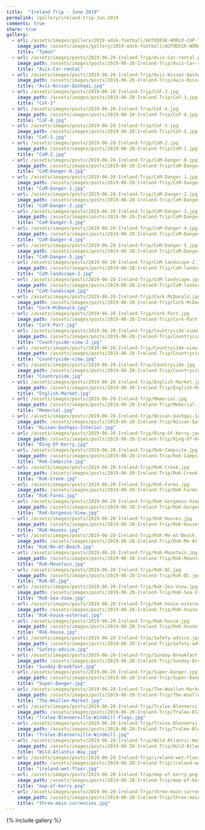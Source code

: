 ```yaml
---
title:  "Ireland Trip - June 2019"
permalink: /gallery/ireland-trip-Jun-2019
comments: true
share: true
gallery:
  - url: /assets/images/gallery/2019-adsk-football/AUTODESK-WORLD-CUP-Tymon-Park.jpg
    image_path: /assets/images/gallery/2019-adsk-football/AUTODESK-WORLD-CUP-Tymon-Park.jpg
    title: "Tymon"
  - url: /assets/images/posts/2019-06-20-Ireland-Trip/Avis-Car-rental.png
    image_path: /assets/images/posts/2019-06-20-Ireland-Trip/Avis-Car-rental.png
    title: "Avis-Car-rental"
  - url: /assets/images/posts/2019-06-20-Ireland-Trip/Avis-Nissan-Qashqai.jpg
    image_path: /assets/images/posts/2019-06-20-Ireland-Trip/Avis-Nissan-Qashqai.jpg
    title: "Avis-Nissan-Qashqai.jpg"
  - url: /assets/images/posts/2019-06-20-Ireland-Trip/CoF-3.jpg
    image_path: /assets/images/posts/2019-06-20-Ireland-Trip/CoF-3.jpg
    title: "CoF-3"
  - url: /assets/images/posts/2019-06-20-Ireland-Trip/CoF-4.jpg
    image_path: /assets/images/posts/2019-06-20-Ireland-Trip/CoF-4.jpg
    title: "CoF-4.jpg"
  - url: /assets/images/posts/2019-06-20-Ireland-Trip/CoF-5.jpg
    image_path: /assets/images/posts/2019-06-20-Ireland-Trip/CoF-5.jpg
    title: "CoF-5.jpg"
  - url: /assets/images/posts/2019-06-20-Ireland-Trip/CoM-2.jpg
    image_path: /assets/images/posts/2019-06-20-Ireland-Trip/CoM-2.jpg
    title: "CoM-2.jpg"
  - url: /assets/images/posts/2019-06-20-Ireland-Trip/CoM-Danger-0.jpg
    image_path: /assets/images/posts/2019-06-20-Ireland-Trip/CoM-Danger-0.jpg
    title: "CoM-Danger-0.jpg"
  - url: /assets/images/posts/2019-06-20-Ireland-Trip/CoM-Danger-1.jpg
    image_path: /assets/images/posts/2019-06-20-Ireland-Trip/CoM-Danger-1.jpg
    title: "CoM-Danger-1.jpg"
  - url: /assets/images/posts/2019-06-20-Ireland-Trip/CoM-Danger-2.jpg
    image_path: /assets/images/posts/2019-06-20-Ireland-Trip/CoM-Danger-2.jpg
    title: "CoM-Danger-2.jpg"
  - url: /assets/images/posts/2019-06-20-Ireland-Trip/CoM-Danger-3.jpg
    image_path: /assets/images/posts/2019-06-20-Ireland-Trip/CoM-Danger-3.jpg
    title: "CoM-Danger-3.jpg"
  - url: /assets/images/posts/2019-06-20-Ireland-Trip/CoM-Danger-4.jpg
    image_path: /assets/images/posts/2019-06-20-Ireland-Trip/CoM-Danger-4.jpg
    title: "CoM-Danger-4.jpg"
  - url: /assets/images/posts/2019-06-20-Ireland-Trip/CoM-Danger-5.jpg
    image_path: /assets/images/posts/2019-06-20-Ireland-Trip/CoM-Danger-5.jpg
    title: "CoM-Danger-5.jpg"
  - url: /assets/images/posts/2019-06-20-Ireland-Trip/CoM-landscape-2.jpg
    image_path: /assets/images/posts/2019-06-20-Ireland-Trip/CoM-landscape-2.jpg
    title: "CoM-landscape-2.jpg"
  - url: /assets/images/posts/2019-06-20-Ireland-Trip/CoM-landscape.jpg
    image_path: /assets/images/posts/2019-06-20-Ireland-Trip/CoM-landscape.jpg
    title: "CoM-landscape.jpg"
  - url: /assets/images/posts/2019-06-20-Ireland-Trip/Cork-McDonald.jpg
    image_path: /assets/images/posts/2019-06-20-Ireland-Trip/Cork-McDonald.jpg
    title: "Cork-McDonald.jpg"
  - url: /assets/images/posts/2019-06-20-Ireland-Trip/Cork-Part.jpg
    image_path: /assets/images/posts/2019-06-20-Ireland-Trip/Cork-Part.jpg
    title: "Cork-Part.jpg"
  - url: /assets/images/posts/2019-06-20-Ireland-Trip/Countryside-view-2.jpg
    image_path: /assets/images/posts/2019-06-20-Ireland-Trip/Countryside-view-2.jpg
    title: "Countryside-view-2.jpg"
  - url: /assets/images/posts/2019-06-20-Ireland-Trip/Countryside-view.jpg
    image_path: /assets/images/posts/2019-06-20-Ireland-Trip/Countryside-view.jpg
    title: "Countryside-view.jpg"
  - url: /assets/images/posts/2019-06-20-Ireland-Trip/Countryside.jpg
    image_path: /assets/images/posts/2019-06-20-Ireland-Trip/Countryside.jpg
    title: "Countryside.jpg"
  - url: /assets/images/posts/2019-06-20-Ireland-Trip/English-Market.jpg
    image_path: /assets/images/posts/2019-06-20-Ireland-Trip/English-Market.jpg
    title: "English-Market.jpg"
  - url: /assets/images/posts/2019-06-20-Ireland-Trip/Memorial.jpg
    image_path: /assets/images/posts/2019-06-20-Ireland-Trip/Memorial.jpg
    title: "Memorial.jpg"
  - url: /assets/images/posts/2019-06-20-Ireland-Trip/Nissan-Qashqai-Interior.jpg
    image_path: /assets/images/posts/2019-06-20-Ireland-Trip/Nissan-Qashqai-Interior.jpg
    title: "Nissan-Qashqai-Interior.jpg"
  - url: /assets/images/posts/2019-06-20-Ireland-Trip/Ring-Of-Kerry.jpg
    image_path: /assets/images/posts/2019-06-20-Ireland-Trip/Ring-Of-Kerry.jpg
    title: "Ring-Of-Kerry.jpg"
  - url: /assets/images/posts/2019-06-20-Ireland-Trip/RoK-Campsite.jpg
    image_path: /assets/images/posts/2019-06-20-Ireland-Trip/RoK-Campsite.jpg
    title: "RoK-Campsite.jpg"
  - url: /assets/images/posts/2019-06-20-Ireland-Trip/RoK-Creek.jpg
    image_path: /assets/images/posts/2019-06-20-Ireland-Trip/RoK-Creek.jpg
    title: "RoK-Creek.jpg"
  - url: /assets/images/posts/2019-06-20-Ireland-Trip/RoK-Farms.jpg
    image_path: /assets/images/posts/2019-06-20-Ireland-Trip/RoK-Farms.jpg
    title: "RoK-Farms.jpg"
  - url: /assets/images/posts/2019-06-20-Ireland-Trip/RoK-Gorgeous-View.jpg
    image_path: /assets/images/posts/2019-06-20-Ireland-Trip/RoK-Gorgeous-View.jpg
    title: "RoK-Gorgeous-View.jpg"
  - url: /assets/images/posts/2019-06-20-Ireland-Trip/RoK-Houses.jpg
    image_path: /assets/images/posts/2019-06-20-Ireland-Trip/RoK-Houses.jpg
    title: "RoK-Houses.jpg"
  - url: /assets/images/posts/2019-06-20-Ireland-Trip/RoK-Me-At-Beach.jpg
    image_path: /assets/images/posts/2019-06-20-Ireland-Trip/RoK-Me-At-Beach.jpg
    title: "RoK-Me-At-Beach.jpg"
  - url: /assets/images/posts/2019-06-20-Ireland-Trip/RoK-Mountain.jpg
    image_path: /assets/images/posts/2019-06-20-Ireland-Trip/RoK-Mountain.jpg
    title: "RoK-Mountain.jpg"
  - url: /assets/images/posts/2019-06-20-Ireland-Trip/RoK-QC.jpg
    image_path: /assets/images/posts/2019-06-20-Ireland-Trip/RoK-QC.jpg
    title: "RoK-QC.jpg"
  - url: /assets/images/posts/2019-06-20-Ireland-Trip/RoK-Sea-View.jpg
    image_path: /assets/images/posts/2019-06-20-Ireland-Trip/RoK-Sea-View.jpg
    title: "RoK-Sea-View.jpg"
  - url: /assets/images/posts/2019-06-20-Ireland-Trip/RoK-house-external.jpg
    image_path: /assets/images/posts/2019-06-20-Ireland-Trip/RoK-house-external.jpg
    title: "RoK-house-external.jpg"
  - url: /assets/images/posts/2019-06-20-Ireland-Trip/RoK-house.jpg
    image_path: /assets/images/posts/2019-06-20-Ireland-Trip/RoK-house.jpg
    title: "RoK-house.jpg"
  - url: /assets/images/posts/2019-06-20-Ireland-Trip/Safety-advice.jpg
    image_path: /assets/images/posts/2019-06-20-Ireland-Trip/Safety-advice.jpg
    title: "Safety-advice.jpg"
  - url: /assets/images/posts/2019-06-20-Ireland-Trip/Sunday-Breakfast.jpg
    image_path: /assets/images/posts/2019-06-20-Ireland-Trip/Sunday-Breakfast.jpg
    title: "Sunday-Breakfast.jpg"
  - url: /assets/images/posts/2019-06-20-Ireland-Trip/Super-Danger.jpg
    image_path: /assets/images/posts/2019-06-20-Ireland-Trip/Super-Danger.jpg
    title: "Super-Danger.jpg"
  - url: /assets/images/posts/2019-06-20-Ireland-Trip/The-Woollen-Market.jpg
    image_path: /assets/images/posts/2019-06-20-Ireland-Trip/The-Woollen-Market.jpg
    title: "The-Woollen-Market.jpg"
  - url: /assets/images/posts/2019-06-20-Ireland-Trip/Tralee-Blennerville-Windmill-Flags.jpg
    image_path: /assets/images/posts/2019-06-20-Ireland-Trip/Tralee-Blennerville-Windmill-Flags.jpg
    title: "Tralee-Blennerville-Windmill-Flags.jpg"
  - url: /assets/images/posts/2019-06-20-Ireland-Trip/Tralee-Blennerville-Windmill.jpg
    image_path: /assets/images/posts/2019-06-20-Ireland-Trip/Tralee-Blennerville-Windmill.jpg
    title: "Tralee-Blennerville-Windmill.jpg"
  - url: /assets/images/posts/2019-06-20-Ireland-Trip/Wild-Atlantic-Way.jpg
    image_path: /assets/images/posts/2019-06-20-Ireland-Trip/Wild-Atlantic-Way.jpg
    title: "Wild-Atlantic-Way.jpg"
  - url: /assets/images/posts/2019-06-20-Ireland-Trip/ireland-wet-floor.jpg
    image_path: /assets/images/posts/2019-06-20-Ireland-Trip/ireland-wet-floor.jpg
    title: "ireland-wet-floor.jpg"
  - url: /assets/images/posts/2019-06-20-Ireland-Trip/map-of-kerry.png
    image_path: /assets/images/posts/2019-06-20-Ireland-Trip/map-of-kerry.png
    title: "map-of-kerry.png"
  - url: /assets/images/posts/2019-06-20-Ireland-Trip/three-main-currencies.jpg
    image_path: /assets/images/posts/2019-06-20-Ireland-Trip/three-main-currencies.jpg
    title: "three-main-currencies.jpg"
---
```


{% include gallery %}
